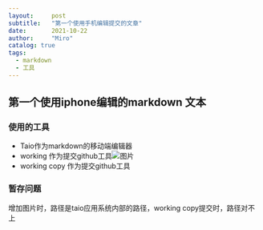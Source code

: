 ```yaml
---
layout:     post
subtitle:   "第一个使用手机编辑提交的文章"
date:       2021-10-22
author:     "Miro"
catalog: true
tags:
  - markdown
  - 工具
---
```


## 第一个使用iphone编辑的markdown 文本
### 使用的工具
- Taio作为markdown的移动端编辑器
- working 作为提交github工具![图片](assets/IMG_1.jpg)
- working copy 作为提交github工具

### 暂存问题
增加图片时，路径是taio应用系统内部的路径，working copy提交时，路径对不上
